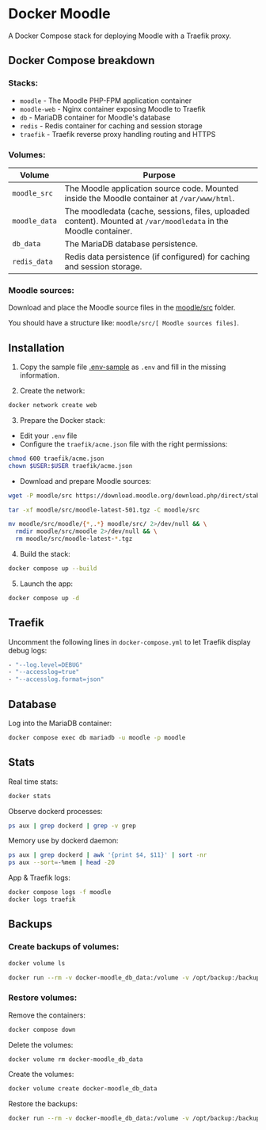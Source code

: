 # Docker Moodle

A Docker Compose stack for deploying Moodle with a Traefik proxy.

## Docker Compose breakdown

### Stacks:

- `moodle` - The Moodle PHP-FPM application container
- `moodle-web` - Nginx container exposing Moodle to Traefik
- `db` - MariaDB container for Moodle's database
- `redis` - Redis container for caching and session storage
- `traefik` - Traefik reverse proxy handling routing and HTTPS

### Volumes:

| Volume        | Purpose                                                                                                          |
| ------------- | ---------------------------------------------------------------------------------------------------------------- |
| `moodle_src`  | The Moodle application source code. Mounted inside the Moodle container at `/var/www/html`.                      |
| `moodle_data` | The moodledata (cache, sessions, files, uploaded content). Mounted at `/var/moodledata` in the Moodle container. |
| `db_data`     | The MariaDB database persistence.                                                                                |
| `redis_data`  | Redis data persistence (if configured) for caching and session storage.                                          |

### Moodle sources:

Download and place the Moodle source files in the [moodle/src](moodle/src) folder.

You should have a structure like: `moodle/src/[ Moodle sources files]`.

## Installation

1. Copy the sample file [.env-sample](.env-sample) as `.env` and fill in the missing information.

2. Create the network:

```sh
docker network create web
```

3. Prepare the Docker stack:

- Edit your `.env` file
- Configure the `traefik/acme.json` file with the right permissions:

```sh
chmod 600 traefik/acme.json
chown $USER:$USER traefik/acme.json
```

- Download and prepare Moodle sources:

```sh
wget -P moodle/src https://download.moodle.org/download.php/direct/stable501/moodle-latest-501.tgz

tar -xf moodle/src/moodle-latest-501.tgz -C moodle/src

mv moodle/src/moodle/{*,.*} moodle/src/ 2>/dev/null && \
  rmdir moodle/src/moodle 2>/dev/null && \
  rm moodle/src/moodle-latest-*.tgz
```

4. Build the stack:

```sh
docker compose up --build
```

5. Launch the app:

```sh
docker compose up -d
```

## Traefik

Uncomment the following lines in `docker-compose.yml` to let Traefik display debug logs:

```sh
- "--log.level=DEBUG"
- "--accesslog=true"
- "--accesslog.format=json"
```

## Database

Log into the MariaDB container:

```sh
docker compose exec db mariadb -u moodle -p moodle
```

## Stats

Real time stats:

```sh
docker stats
```

Observe dockerd processes:

```sh
ps aux | grep dockerd | grep -v grep
```

Memory use by dockerd daemon:

```sh
ps aux | grep dockerd | awk '{print $4, $11}' | sort -nr
ps aux --sort=-%mem | head -20
```

App & Traefik logs:

```sh
docker compose logs -f moodle
docker logs traefik
```

## Backups

### Create backups of volumes:

```sh
docker volume ls

docker run --rm -v docker-moodle_db_data:/volume -v /opt/backup:/backup alpine tar czvf /backup/backup_moodle_db_data.tar.gz -C /volume .
```

### Restore volumes:

Remove the containers:

```sh
docker compose down
```

Delete the volumes:

```sh
docker volume rm docker-moodle_db_data
```

Create the volumes:

```sh
docker volume create docker-moodle_db_data
```

Restore the backups:

```sh
docker run --rm -v docker-moodle_db_data:/volume -v /opt/backup:/backup alpine sh -c "tar xzvf /backup/backup_moodle_db_data.tar.gz -C /volume"
```
